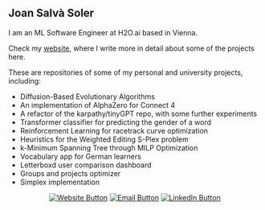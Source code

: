 ## Joan Salvà Soler


I am an ML Software Engineer at H2O.ai based in Vienna.

Check my [website](https://jsalvasoler.vercel.app/), where I write more in detail about some of the projects here.

These are repositories of some of my personal and university projects, including:
   - Diffusion-Based Evolutionary Algorithms
   - An implementation of AlphaZero for Connect 4
   - A refactor of the karpathy/tinyGPT repo, with some further experiments
   - Transformer classifier for predicting the gender of a word
   - Reinforcement Learning for racetrack curve optimization
   - Heuristics for the Weighted Editing S-Plex problem
   - k-Minimum Spanning Tree through MILP Optimization
   - Vocabulary app for German learners
   - Letterboxd user comparison dashboard
   - Groups and projects optimizer
   - Simplex implementation

<center>
   
[![Website Button](https://img.shields.io/badge/Website-https%3A%2F%2Fjsalvasoler.vercel.app-green)](https://jsalvasoler.vercel.app)
[![Email Button](https://img.shields.io/badge/Email-jsalvasoler%40hotmail.com-D14836)](mailto:jsalvasoler@hotmail.com)
[![LinkedIn Button](https://img.shields.io/badge/LinkedIn-Connect-0A66C2)](https://www.linkedin.com/in/jsalvasoler)
 
</center>
